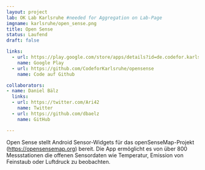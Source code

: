 ```yaml
---
layout: project
lab: OK Lab Karlsruhe #needed for Aggregation on Lab-Page
imgname: karlsruhe/open_sense.png
title: Open Sense
status: Laufend
draft: false

links:
  - url: https://play.google.com/store/apps/details?id=de.codefor.karlsruhe.opensense
    name: Google Play
  - url: https://github.com/CodeforKarlsruhe/opensense
    name: Code auf Github

collaborators:
- name: Daniel Bälz
  links:
  - url: https://twitter.com/Ari42
    name: Twitter
  - url: https://github.com/dbaelz
    name: GitHub

---
```


Open Sense stellt Android Sensor-Widgets für das openSenseMap-Projekt (https://opensensemap.org) bereit. Die App ermöglicht es von über 800 Messstationen die offenen Sensordaten wie Temperatur, Emission von Feinstaub oder Luftdruck zu beobachten.
